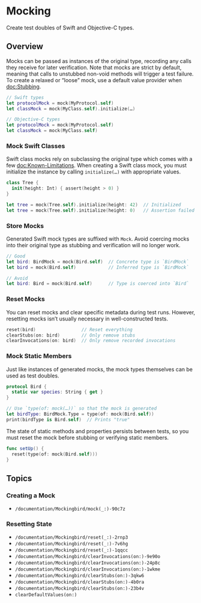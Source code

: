 # Mocking

Create test doubles of Swift and Objective-C types.

## Overview

Mocks can be passed as instances of the original type, recording any calls they receive for later verification. Note that mocks are strict by default, meaning that calls to unstubbed non-void methods will trigger a test failure. To create a relaxed or “loose” mock, use a default value provider when <doc:Stubbing>.

```swift
// Swift types
let protocolMock = mock(MyProtocol.self)
let classMock = mock(MyClass.self).initialize(…)

// Objective-C types
let protocolMock = mock(MyProtocol.self)
let classMock = mock(MyClass.self)
```

### Mock Swift Classes

Swift class mocks rely on subclassing the original type which comes with a few <doc:Known-Limitations>. When creating a Swift class mock, you must initialize the instance by calling `initialize(…)` with appropriate values.

```swift
class Tree {
  init(height: Int) { assert(height > 0) }
}

let tree = mock(Tree.self).initialize(height: 42)  // Initialized
let tree = mock(Tree.self).initialize(height: 0)   // Assertion failed (height ≤ 0)
```

### Store Mocks

Generated Swift mock types are suffixed with `Mock`. Avoid coercing mocks into their original type as stubbing and verification will no longer work.

```swift
// Good
let bird: BirdMock = mock(Bird.self)  // Concrete type is `BirdMock`
let bird = mock(Bird.self)            // Inferred type is `BirdMock`

// Avoid
let bird: Bird = mock(Bird.self)      // Type is coerced into `Bird`
```

### Reset Mocks

You can reset mocks and clear specific metadata during test runs. However, resetting mocks isn’t usually necessary in well-constructed tests.

```swift
reset(bird)                 // Reset everything
clearStubs(on: bird)        // Only remove stubs
clearInvocations(on: bird)  // Only remove recorded invocations
```

### Mock Static Members

Just like instances of generated mocks, the mock types themselves can be used as test doubles.

```swift
protocol Bird {
  static var species: String { get }
}

// Use `type(of: mock(…))` so that the mock is generated
let birdType: BirdMock.Type = type(of: mock(Bird.self))
print(birdType is Bird.self)  // Prints "true"
```

The state of static methods and properties persists between tests, so you must reset the mock before stubbing or verifying static members.

```swift
func setUp() {
  reset(type(of: mock(Bird.self)))
}
```

## Topics

### Creating a Mock

- ``/documentation/Mockingbird/mock(_:)-90c7z``

### Resetting State

- ``/documentation/Mockingbird/reset(_:)-2rnp3``
- ``/documentation/Mockingbird/reset(_:)-7v6hg``
- ``/documentation/Mockingbird/reset(_:)-1qqcc``
- ``/documentation/Mockingbird/clearInvocations(on:)-9e90o``
- ``/documentation/Mockingbird/clearInvocations(on:)-24p8c``
- ``/documentation/Mockingbird/clearInvocations(on:)-1wkme``
- ``/documentation/Mockingbird/clearStubs(on:)-3qkw6``
- ``/documentation/Mockingbird/clearStubs(on:)-4b0ra``
- ``/documentation/Mockingbird/clearStubs(on:)-23b4v``
- ``clearDefaultValues(on:)``
